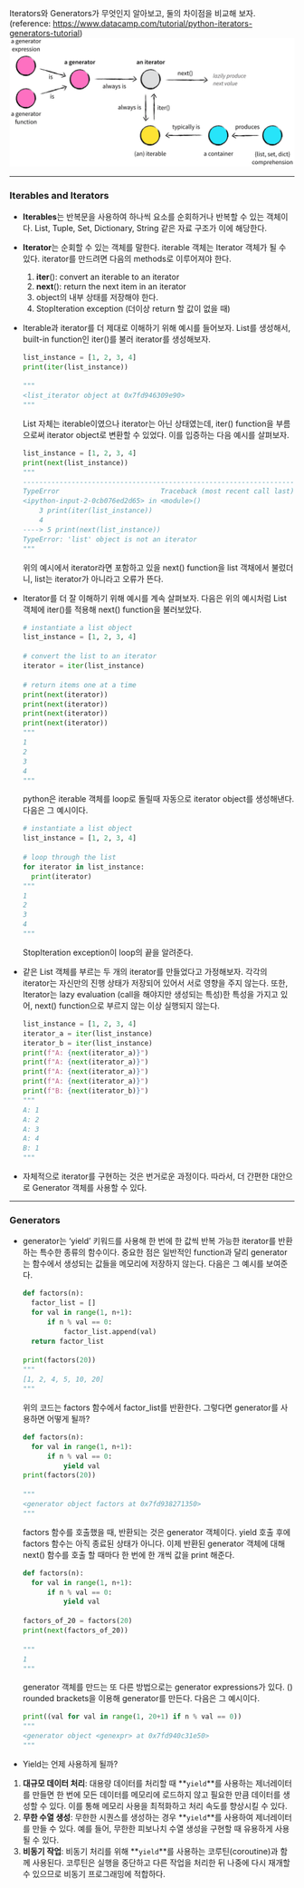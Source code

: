 Iterators와 Generators가 무엇인지 알아보고, 둘의 차이점을 비교해 보자. (reference: https://www.datacamp.com/tutorial/python-iterators-generators-tutorial)
![Alt text](iterator_generator.png)
- - -
### **Iterables and Iterators**

- **Iterables**는 반복문을 사용하여 하나씩 요소를 순회하거나 반복할 수 있는 객체이다. List, Tuple, Set, Dictionary, String 같은 자료 구조가 이에 해당한다.
- **Iterator**는 순회할 수 있는 객체를 말한다. iterable 객체는 Iterator 객체가 될 수 있다. iterator를 만드려면 다음의 methods로 이루어져야 한다.
    1. __iter__(): convert an iterable to an iterator
    2. __next__(): return the next item in an iterator
    3. object의 내부 상태를 저장해야 한다.
    4. StopIteration exception (더이상 return 할 값이 없을 때)
- Iterable과 iterator를 더 제대로 이해하기 위해 예시를 들어보자. List를 생성해서, built-in function인 iter()를 불러 iterator를 생성해보자.
    
    ```python
    list_instance = [1, 2, 3, 4]
    print(iter(list_instance))
    
    """
    <list_iterator object at 0x7fd946309e90>
    """
    ```
    
    List 자체는 iterable이였으나 iterator는 아닌 상태였는데, iter() function을 부름으로써 iterator object로 변환할 수 있었다. 이를 입증하는 다음 예시를 살펴보자.
    
    ```python
    list_instance = [1, 2, 3, 4]
    print(next(list_instance))
    """
    --------------------------------------------------------------------
    TypeError                         Traceback (most recent call last)
    <ipython-input-2-0cb076ed2d65> in <module>()
        3 print(iter(list_instance))
        4
    ----> 5 print(next(list_instance))
    TypeError: 'list' object is not an iterator
    """
    ```
    
    위의 예시에서 iterator라면 포함하고 있을 next() function을 list 객채에서 불렀더니, list는 iterator가 아니라고 오류가 뜬다. 
    
- Iterator를 더 잘 이해하기 위해 예시를 계속 살펴보자. 다음은 위의 예시처럼 List 객체에 iter()를 적용해 next() function을 불러보았다.
    
    ```python
    # instantiate a list object
    list_instance = [1, 2, 3, 4]
    
    # convert the list to an iterator
    iterator = iter(list_instance)
    
    # return items one at a time
    print(next(iterator))
    print(next(iterator))
    print(next(iterator))
    print(next(iterator))
    """
    1
    2
    3
    4
    """
    ```
    
    python은 iterable 객체를 loop로 돌릴때 자동으로 iterator object를 생성해낸다. 다음은 그 예시이다. 
    
    ```python
    # instantiate a list object
    list_instance = [1, 2, 3, 4]
    
    # loop through the list
    for iterator in list_instance:
      print(iterator)
    """
    1
    2
    3
    4
    """
    ```
    
    StopIteration exception이 loop의 끝을 알려준다. 
    
- 같은 List 객체를 부르는 두 개의 iterator를 만들었다고 가정해보자. 각각의 iterator는 자신만의 진행 상태가 저장되어 있어서 서로 영향을 주지 않는다. 또한, Iterator는 lazy evaluation (call을 해야지만 생성되는 특성)한 특성을 가지고 있어, next() function으로 부르지 않는 이상 실행되지 않는다.
    
    ```python
    list_instance = [1, 2, 3, 4]
    iterator_a = iter(list_instance)
    iterator_b = iter(list_instance)
    print(f"A: {next(iterator_a)}")
    print(f"A: {next(iterator_a)}")
    print(f"A: {next(iterator_a)}")
    print(f"A: {next(iterator_a)}")
    print(f"B: {next(iterator_b)}")
    """
    A: 1
    A: 2
    A: 3
    A: 4
    B: 1
    """
    ```
    
- 자체적으로 iterator를 구현하는 것은 번거로운 과정이다. 따라서, 더 간편한 대안으로 Generator 객체를 사용할 수 있다.
- - -
### **Generators**

- generator는 ‘yield’ 키워드를 사용해 한 번에 한 값씩 반복 가능한 iterator를 반환하는 특수한 종류의 함수이다. 중요한 점은 일반적인 function과 달리 generator는 함수에서 생성되는 값들을 메모리에 저장하지 않는다. 다음은 그 예시를 보여준다.
    
    ```python
    def factors(n):
      factor_list = []
      for val in range(1, n+1):
          if n % val == 0:
              factor_list.append(val)
      return factor_list
    
    print(factors(20))
    """
    [1, 2, 4, 5, 10, 20]
    """
    ```
    
    위의 코드는 factors 함수에서 factor_list를 반환한다. 그렇다면 generator를 사용하면 어떻게 될까? 
    
    ```python
    def factors(n):
      for val in range(1, n+1):
          if n % val == 0:
              yield val
    print(factors(20))
    
    """
    <generator object factors at 0x7fd938271350>
    """
    ```
    
    factors 함수를 호출했을 때, 반환되는 것은 generator 객체이다. yield 호출 후에 factors 함수는 아직 종료된 상태가 아니다. 이제 반환된 generator 객체에 대해 next() 함수를 호출 할 때마다 한 번에 한 개씩 값을 print 해준다. 
    
    ```python
    def factors(n):
      for val in range(1, n+1):
          if n % val == 0:
              yield val
             
    factors_of_20 = factors(20)
    print(next(factors_of_20))
    
    """
    1
    """
    ```
    
    generator 객체를 만드는 또 다른 방법으로는 generator expressions가 있다. () rounded brackets을 이용해 generator를 만든다. 다음은 그 예시이다.
    
    ```python
    print((val for val in range(1, 20+1) if n % val == 0))
    """
    <generator object <genexpr> at 0x7fd940c31e50>
    """
    ```

- Yield는 언제 사용하게 될까?
1. **대규모 데이터 처리**: 대용량 데이터를 처리할 때 **`yield`**를 사용하는 제너레이터를 만들면 한 번에 모든 데이터를 메모리에 로드하지 않고 필요한 만큼 데이터를 생성할 수 있다. 이를 통해 메모리 사용을 최적화하고 처리 속도를 향상시킬 수 있다.
2. **무한 수열 생성**: 무한한 시퀀스를 생성하는 경우 **`yield`**를 사용하여 제너레이터를 만들 수 있다. 예를 들어, 무한한 피보나치 수열 생성을 구현할 때 유용하게 사용될 수 있다.
3. **비동기 작업**: 비동기 처리를 위해 **`yield`**를 사용하는 코루틴(coroutine)과 함께 사용된다. 코루틴은 실행을 중단하고 다른 작업을 처리한 뒤 나중에 다시 재개할 수 있으므로 비동기 프로그래밍에 적합하다.
